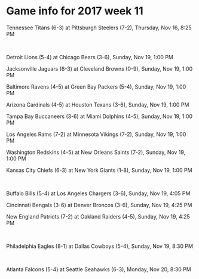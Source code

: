 # Game info for 2017 week 11

Tennessee Titans (6-3) at Pittsburgh Steelers (7-2), Thursday, Nov 16, 8:25 PM


<br/>

Detroit Lions (5-4) at Chicago Bears (3-6), Sunday, Nov 19, 1:00 PM

Jacksonville Jaguars (6-3) at Cleveland Browns (0-9), Sunday, Nov 19, 1:00 PM

Baltimore Ravens (4-5) at Green Bay Packers (5-4), Sunday, Nov 19, 1:00 PM

Arizona Cardinals (4-5) at Houston Texans (3-6), Sunday, Nov 19, 1:00 PM

Tampa Bay Buccaneers (3-6) at Miami Dolphins (4-5), Sunday, Nov 19, 1:00 PM

Los Angeles Rams (7-2) at Minnesota Vikings (7-2), Sunday, Nov 19, 1:00 PM

Washington Redskins (4-5) at New Orleans Saints (7-2), Sunday, Nov 19, 1:00 PM

Kansas City Chiefs (6-3) at New York Giants (1-8), Sunday, Nov 19, 1:00 PM


<br/>

Buffalo Bills (5-4) at Los Angeles Chargers (3-6), Sunday, Nov 19, 4:05 PM

Cincinnati Bengals (3-6) at Denver Broncos (3-6), Sunday, Nov 19, 4:25 PM

New England Patriots (7-2) at Oakland Raiders (4-5), Sunday, Nov 19, 4:25 PM


<br/>

Philadelphia Eagles (8-1) at Dallas Cowboys (5-4), Sunday, Nov 19, 8:30 PM


<br/>

Atlanta Falcons (5-4) at Seattle Seahawks (6-3), Monday, Nov 20, 8:30 PM

